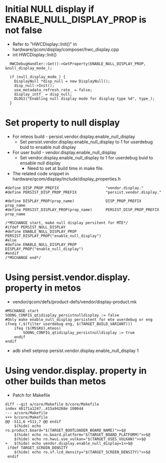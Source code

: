 # Initial NULL display if ENABLE_NULL_DISPLAY_PROP is not false
- Refer to "HWCDisplay::Init()" in hardware/qcom/display/composer/hwc_display.cpp
- int HWCDisplay::Init()
```
  HWCDebugHandler::Get()->GetProperty(ENABLE_NULL_DISPLAY_PROP, &null_display_mode_);

  if (null_display_mode_) {
    DisplayNull *disp_null = new DisplayNull();
    disp_null->Init();
    use_metadata_refresh_rate_ = false;
    display_intf_ = disp_null;
    DLOGI("Enabling null display mode for display type %d", type_);
  }
```

# Set property to null display
- For mteos build - persist.vendor.display.enable_null_display
  - Set persist.vendor.display.enable_null_display to 1 for userdebug buid to ensable null display
- For user build - vendor.display.enable_null_display
  - Set vendor.display.enable_null_display to 1 for userdebug buid to ensable null display
    - Need to set at build time in make file.
- The related code snippet in hardware/qcom/display/include/display_properties.h
```
#define DISP_PROP_PREFIX                     "vendor.display."
#define PERSIST_DISP_PROP_PREFIX             "persist.vendor.display."

#define DISPLAY_PROP(prop_name)              DISP_PROP_PREFIX prop_name
#define PERSIST_DISPLAY_PROP(prop_name)      PERSIST_DISP_PROP_PREFIX prop_name

/*MSCHANGE start, make null display persitent for MTE*/
#ifdef PERSIST_NULL_DISPLAY
#define ENABLE_NULL_DISPLAY_PROP             PERSIST_DISPLAY_PROP("enable_null_display")
#else
#define ENABLE_NULL_DISPLAY_PROP             DISPLAY_PROP("enable_null_display")
#endif
/*MSCHANGE end*/
```

# Using persist.vendor.display. property in metos
- vendor/qcom/defs/product-defs/vendor/display-product.mk
```
#MSCHANGE start
SOONG_CONFIG_qtidisplay_persistnulldisplay := false
#Only make enable_null_display persistent for mte userdebug or eng
ifneq (,$(filter userdebug eng, $(TARGET_BUILD_VARIANT)))
    ifeq ($(MSSKU),mteos)
        SOONG_CONFIG_qtidisplay_persistnulldisplay := true
    endif
endif
```
- adb shell setprop persist.vendor.display.enable_null_display 1

# Using vendor.display. property in other builds than metos
- Patch for Makefile
```
diff --git a/core/Makefile b/core/Makefile
index 46171a1247..415a94268e 100644
--- a/core/Makefile
+++ b/core/Makefile
@@ -511,6 +511,7 @@ endif
 	$(hide) echo ro.product.board="$(TARGET_BOOTLOADER_BOARD_NAME)">>$@
 	$(hide) echo ro.board.platform="$(TARGET_BOARD_PLATFORM)">>$@
 	$(hide) echo ro.hwui.use_vulkan="$(TARGET_USES_VULKAN)">>$@
+	$(hide) echo vendor.display.enable_null_display=1>>$@
 ifdef TARGET_SCREEN_DENSITY
 	$(hide) echo ro.sf.lcd_density="$(TARGET_SCREEN_DENSITY)">>$@
 endif
```


